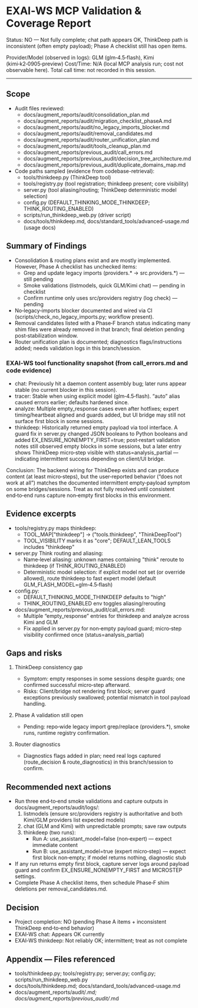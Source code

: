 # EXAI‑WS MCP Validation & Coverage Report

Status: NO — Not fully complete; chat path appears OK, ThinkDeep path is inconsistent (often empty payload); Phase A checklist still has open items.

Provider/Model (observed in logs): GLM (glm‑4.5‑flash), Kimi (kimi‑k2‑0905‑preview)
Cost/Time: N/A (local MCP analysis run; cost not observable here). Total call time: not recorded in this session.

---

## Scope
- Audit files reviewed:
  - docs/augment_reports/audit/consolidation_plan.md
  - docs/augment_reports/audit/migration_checklist_phaseA.md
  - docs/augment_reports/audit/no_legacy_imports_blocker.md
  - docs/augment_reports/audit/removal_candidates.md
  - docs/augment_reports/audit/router_unification_plan.md
  - docs/augment_reports/audit/tools_cleanup_plan.md
  - docs/augment_reports/previous_audit/call_errors.md
  - docs/augment_reports/previous_audit/decision_tree_architecture.md
  - docs/augment_reports/previous_audit/duplicate_domains_map.md
- Code paths sampled (evidence from codebase-retrieval):
  - tools/thinkdeep.py (ThinkDeep tool)
  - tools/registry.py (tool registration; thinkdeep present; core visibility)
  - server.py (tool aliasing/routing; ThinkDeep deterministic model selection)
  - config.py (DEFAULT_THINKING_MODE_THINKDEEP; THINK_ROUTING_ENABLED)
  - scripts/run_thinkdeep_web.py (driver script)
  - docs/tools/thinkdeep.md, docs/standard_tools/advanced-usage.md (usage docs)

## Summary of Findings
- Consolidation & routing plans exist and are mostly implemented. However, Phase A checklist has unchecked items:
  - Grep and update legacy imports (providers.* → src.providers.*) — still pending
  - Smoke validations (listmodels, quick GLM/Kimi chat) — pending in checklist
  - Confirm runtime only uses src/providers registry (log check) — pending
- No‑legacy‑imports blocker documented and wired via CI (scripts/check_no_legacy_imports.py; workflow present).
- Removal candidates listed with a Phase‑F branch status indicating many shim files were already removed in that branch; final deletion pending post‑stabilization window.
- Router unification plan is documented; diagnostics flags/instructions added; needs validation logs in this branch/session.

### EXAI‑WS tool functionality snapshot (from call_errors.md and code evidence)
- chat: Previously hit a daemon content assembly bug; later runs appear stable (no current blocker in this session).
- tracer: Stable when using explicit model (glm‑4.5‑flash). “auto” alias caused errors earlier; defaults hardened since.
- analyze: Multiple empty_response cases even after hotfixes; expert timing/heartbeat aligned and guards added, but UI bridge may still not surface first block in some sessions.
- thinkdeep: Historically returned empty payload via tool interface. A guard fix in server.py changed JSON booleans to Python booleans and added EX_ENSURE_NONEMPTY_FIRST=true; post‑restart validation notes still observed empty blocks in some sessions, but a later entry shows ThinkDeep micro‑step visible with status=analysis_partial — indicating intermittent success depending on client/UI bridge.

Conclusion: The backend wiring for ThinkDeep exists and can produce content (at least micro‑steps), but the user‑reported behavior (“does not work at all”) matches the documented intermittent empty‑payload symptom on some bridges/sessions. Treat as not fully resolved until consistent end‑to‑end runs capture non‑empty first blocks in this environment.

## Evidence excerpts
- tools/registry.py maps thinkdeep:
  - TOOL_MAP["thinkdeep"] → ("tools.thinkdeep", "ThinkDeepTool")
  - TOOL_VISIBILITY marks it as "core"; DEFAULT_LEAN_TOOLS includes "thinkdeep"
- server.py Think routing and aliasing:
  - Name‑level aliasing: unknown names containing "think" reroute to thinkdeep (if THINK_ROUTING_ENABLED)
  - Deterministic model selection: if explicit model not set (or override allowed), route thinkdeep to fast expert model (default GLM_FLASH_MODEL=glm‑4.5‑flash)
- config.py:
  - DEFAULT_THINKING_MODE_THINKDEEP defaults to "high"
  - THINK_ROUTING_ENABLED env toggles aliasing/rerouting
- docs/augment_reports/previous_audit/call_errors.md:
  - Multiple “empty_response” entries for thinkdeep and analyze across Kimi and GLM
  - Fix applied in server.py for non‑empty payload guard; micro‑step visibility confirmed once (status=analysis_partial)

## Gaps and risks
1) ThinkDeep consistency gap
   - Symptom: empty responses in some sessions despite guards; one confirmed successful micro‑step afterward.
   - Risks: Client/bridge not rendering first block; server guard exceptions previously swallowed; potential mismatch in tool payload handling.

2) Phase A validation still open
   - Pending: repo‑wide legacy import grep/replace (providers.*), smoke runs, runtime registry confirmation.

3) Router diagnostics
   - Diagnostics flags added in plan; need real logs captured (route_decision & route_diagnostics) in this branch/session to confirm.

## Recommended next actions
- Run three end‑to‑end smoke validations and capture outputs in docs/augment_reports/audit/logs/:
  1) listmodels (ensure src/providers registry is authoritative and both Kimi/GLM providers list expected models)
  2) chat (GLM and Kimi) with unpredictable prompts; save raw outputs
  3) thinkdeep (two runs):
     - Run A: use_assistant_model=false (non‑expert) — expect immediate content
     - Run B: use_assistant_model=true (expert micro‑step) — expect first block non‑empty; if model returns nothing, diagnostic stub
- If any run returns empty first block, capture server logs around payload guard and confirm EX_ENSURE_NONEMPTY_FIRST and MICROSTEP settings.
- Complete Phase A checklist items, then schedule Phase‑F shim deletions per removal_candidates.md.

## Decision
- Project completion: NO (pending Phase A items + inconsistent ThinkDeep end‑to‑end behavior)
- EXAI‑WS chat: Appears OK currently
- EXAI‑WS thinkdeep: Not reliably OK; intermittent; treat as not complete

## Appendix — Files referenced
- tools/thinkdeep.py; tools/registry.py; server.py; config.py; scripts/run_thinkdeep_web.py
- docs/tools/thinkdeep.md; docs/standard_tools/advanced-usage.md
- docs/augment_reports/audit/*.md; docs/augment_reports/previous_audit/*.md

